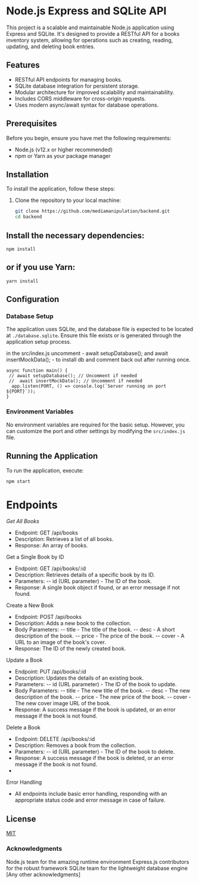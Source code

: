 # Node.js Express and SQLite API

This project is a scalable and maintainable Node.js application using Express and SQLite. It's designed to provide a RESTful API for a books inventory system, allowing for operations such as creating, reading, updating, and deleting book entries.

## Features

- RESTful API endpoints for managing books.
- SQLite database integration for persistent storage.
- Modular architecture for improved scalability and maintainability.
- Includes CORS middleware for cross-origin requests.
- Uses modern async/await syntax for database operations.

## Prerequisites

Before you begin, ensure you have met the following requirements:

- Node.js (v12.x or higher recommended)
- npm or Yarn as your package manager

## Installation

To install the application, follow these steps:

1. Clone the repository to your local machine:

   ```bash
   git clone https://github.com/mediamanipulation/backend.git
   cd backend


## Install the necessary dependencies:

```
npm install
```
## or if you use Yarn:

```
yarn install
```

## Configuration

### Database Setup
The application uses SQLite, and the database file is expected to be located at `./database.sqlite`. Ensure this file exists or is generated through the application setup process.

in the src/index.js uncomment - await setupDatabase(); and await insertMockData(); -  to install db and comment back out after running once.
```
async function main() {
 // await setupDatabase(); // Uncomment if needed
 //  await insertMockData(); // Uncomment if needed
  app.listen(PORT, () => console.log(`Server running on port ${PORT}`));
}

```

### Environment Variables
No environment variables are required for the basic setup. However, you can customize the port and other settings by modifying the `src/index.js` file.

## Running the Application

To run the application, execute:
```
npm start

```
# Endpoints

 *Get All Books*
- Endpoint: GET /api/books
- Description: Retrieves a list of all books.
- Response: An array of books.

Get a Single Book by ID
- Endpoint: GET /api/books/:id
- Description: Retrieves details of a specific book by its ID.
-  Parameters:
  -- id (URL parameter) - The ID of the book.
 - Response: A single book object if found, or an error message if not found.

Create a New Book
-  Endpoint: POST /api/books
-  Description: Adds a new book to the collection.
-  Body Parameters:
  --  title - The title of the book.
  -- desc - A short description of the book.
  -- price - The price of the book.
  -- cover - A URL to an image of the book's cover.
  - Response: The ID of the newly created book.

Update a Book
- Endpoint: PUT /api/books/:id
- Description: Updates the details of an existing book.
- Parameters:
  --  id (URL parameter) - The ID of the book to update.
- Body Parameters:
  --  title - The new title of the book.
  --  desc - The new description of the book.
  --  price - The new price of the book.
  --  cover - The new cover image URL of the book.
- Response: A success message if the book is updated, or an error message if the book is not found.

 Delete a Book
- Endpoint: DELETE /api/books/:id
- Description: Removes a book from the collection.
- Parameters:
  --  id (URL parameter) - The ID of the book to delete.
- Response: A success message if the book is deleted, or an error message if the book is not found.
- 
Error Handling
- All endpoints include basic error handling, responding with an appropriate status code and error message in case of failure.

## License

[MIT](https://choosealicense.com/licenses/mit/)

### Acknowledgments
Node.js team for the amazing runtime environment
Express.js contributors for the robust framework
SQLite team for the lightweight database engine
[Any other acknowledgments]
